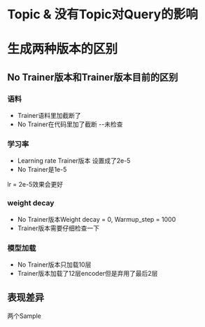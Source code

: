 # Topic & 没有Topic对Query的影响


# 生成两种版本的区别
## No Trainer版本和Trainer版本目前的区别
### 语料
* Trainer语料里加截断了
* No Trainer在代码里加了截断 --未检查

### 学习率
* Learning rate Trainer版本 设置成了2e-5
* No Trainer是1e-5

lr = 2e-5效果会更好



### weight decay
* No Trainer版本Weight decay = 0, Warmup_step = 1000
* Trainer版本需要仔细检查一下

### 模型加载
* No Trainer版本只加载10层
* Trainer版本加载了12层encoder但是弃用了最后2层

## 表现差异
两个Sample

